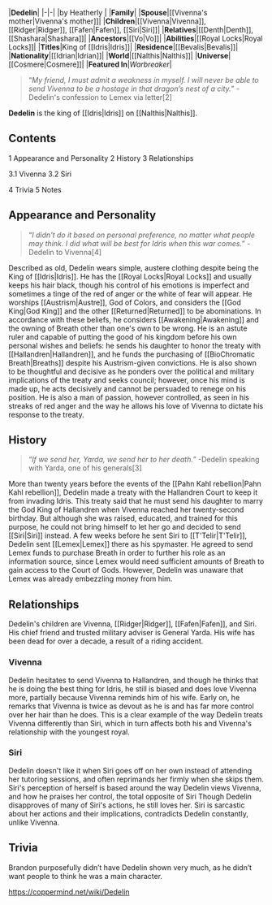 |**Dedelin**|
|-|-|
|by  Heatherly |
|**Family**|
|**Spouse**|[[Vivenna's mother\|Vivenna's mother]]|
|**Children**|[[Vivenna\|Vivenna]], [[Ridger\|Ridger]], [[Fafen\|Fafen]], [[Siri\|Siri]]|
|**Relatives**|[[Denth\|Denth]], [[Shashara\|Shashara]]|
|**Ancestors**|[[Vo\|Vo]]|
|**Abilities**|[[Royal Locks\|Royal Locks]]|
|**Titles**|King of [[Idris\|Idris]]|
|**Residence**|[[Bevalis\|Bevalis]]|
|**Nationality**|[[Idrian\|Idrian]]|
|**World**|[[Nalthis\|Nalthis]]|
|**Universe**|[[Cosmere\|Cosmere]]|
|**Featured In**|*Warbreaker*|

>“*My friend, I must admit a weakness in myself. I will never be able to send Vivenna to be a hostage in that dragon’s nest of a city.*”
\-Dedelin's confession to Lemex via letter[2]


**Dedelin** is the king of [[Idris\|Idris]] on [[Nalthis\|Nalthis]].

## Contents

1 Appearance and Personality
2 History
3 Relationships

3.1 Vivenna
3.2 Siri


4 Trivia
5 Notes


## Appearance and Personality
>“*I didn't do it based on personal preference, no matter what people may think. I did what will be best for Idris when this war comes.*”
\-Dedelin to Vivenna[4]


Described as old, Dedelin wears simple, austere clothing despite being the King of [[Idris\|Idris]]. He has the [[Royal Locks\|Royal Locks]] and usually keeps his hair black, though his control of his emotions is imperfect and sometimes a tinge of the red of anger or the white of fear will appear.
He worships [[Austrism\|Austre]], God of Colors, and considers the [[God King\|God King]] and the other [[Returned\|Returned]] to be abominations. In accordance with these beliefs, he considers [[Awakening\|Awakening]] and the owning of Breath other than one's own to be wrong.
He is an astute ruler and capable of putting the good of his kingdom before his own personal wishes and beliefs: he sends his daughter to honor the treaty with [[Hallandren\|Hallandren]], and he funds the purchasing of [[BioChromatic Breath\|Breaths]] despite his Austrism-given convictions. He is also shown to be thoughtful and decisive as he ponders over the political and military implications of the treaty and seeks council; however, once his mind is made up, he acts decisively and cannot be persuaded to renege on his position. He is also a man of passion, however controlled, as seen in his streaks of red anger and the way he allows his love of Vivenna to dictate his response to the treaty.

## History
>“*If we send her, Yarda, we send her to her death.*”
\-Dedelin speaking with Yarda, one of his generals[3]


More than twenty years before the events of the [[Pahn Kahl rebellion\|Pahn Kahl rebellion]], Dedelin made a treaty with the Hallandren Court to keep it from invading Idris. This treaty said that he must send his daughter to marry the God King of Hallandren when Vivenna reached her twenty-second birthday. But although she was raised, educated, and trained for this purpose, he could not bring himself to let her go and decided to send [[Siri\|Siri]] instead.
A few weeks before he sent Siri to [[T'Telir\|T'Telir]], Dedelin sent [[Lemex\|Lemex]] there as his spymaster. He agreed to send Lemex funds to purchase Breath in order to further his role as an information source, since Lemex would need sufficient amounts of Breath to gain access to the Court of Gods. However, Dedelin was unaware that Lemex was already embezzling money from him.

## Relationships
Dedelin's children are Vivenna, [[Ridger\|Ridger]], [[Fafen\|Fafen]], and Siri. His chief friend and trusted military adviser is General Yarda. His wife has been dead for over a decade, a result of a riding accident.

### Vivenna
Dedelin hesitates to send Vivenna to Hallandren, and though he thinks that he is doing the best thing for Idris, he still is biased and does love Vivenna more, partially because Vivenna reminds him of his wife. Early on, he remarks that Vivenna is twice as devout as he is and has far more control over her hair than he does. This is a clear example of the way Dedelin treats Vivenna differently than Siri, which in turn affects both his and Vivenna's relationship with the youngest royal.

### Siri
Dedelin doesn't like it when Siri goes off on her own instead of attending her tutoring sessions, and often reprimands her firmly when she skips them. Siri's perception of herself is based around the way Dedelin views Vivenna, and how he praises her control, the total opposite of Siri  Though Dedelin disapproves of many of Siri's actions, he still loves her. Siri is sarcastic about her actions and their implications, contradicts Dedelin constantly, unlike Vivenna.

## Trivia
Brandon purposefully didn’t have Dedelin shown very much, as he didn’t want people to think he was a main character.


https://coppermind.net/wiki/Dedelin
